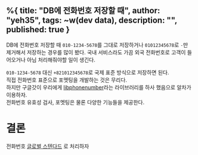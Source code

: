 %{
title: "DB에 전화번호 저장할 때",
author: "yeh35",
tags: ~w(dev data),
description: "",
published: true
}
---
DB에 전화번호 저장할 때 `010-1234-5678`를 그대로 저장하거나 `01012345678`로 `-`만 제거해서 저장하는 경우를 많이 봤다. 국내 서비스라도 가끔 외국 전화번호로 고객이 들어오거나 아님 처리해줘야할 일이 생긴다.

`010-1234-5678` 대신 `+821012345678`로 국제 표준 방식으로 저장하면 된다.   
직접 전화번호 표준으로 포멧팅을 개발하는 것은 무리다.   
하지만 구글갓이 우리에게 [libphonenumber](https://github.com/google/libphonenumber)라는 라이브러리를 하사 했음으로 알차가 이용하자.   
전화번호 유효성 검사, 포멧팅은 물론 다양한 기능들을 제공한다.

# 결론
전화번호 [글로벌 스텐다드](https://namu.wiki/w/%EA%B5%AD%EA%B0%80%EB%B2%88%ED%98%B8)
로 처리하자